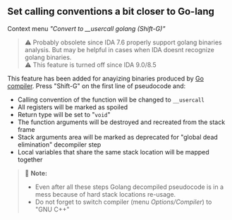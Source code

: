 ## Set calling conventions a bit closer to Go-lang
Context menu *"Convert to __usercall golang (Shift-G)"*
> ⚠️ Probably obsolete since IDA 7.6 properly support  golang binaries analysis. But may be helpful in cases when IDA doesnt recognize golang binaries.  
> ⚠️ This feature is turned off since IDA 9.0/8.5

This feature has been added for anayizing binaries produced by [Go compiler](https://golang.org). Press "Shift-G" on the first line of pseudocode and:
- Calling convention of the function will be changed to `__usercall`
- All registers will be marked as spoiled
- Return type will be set to "`void`"
- The function arguments will be destroyed and recreated from the stack frame
- Stack arguments area will be marked as deprecated for "global dead elimination" decompiler step
- Local variables that share the same stack location will be mapped together

>📝 **Note:** 
> - Even after all these steps Golang decompiled pseudocode is in a mess because of hard stack locations re-usage.
> - Do not forget to switch compiler (menu *Options/Compiler*) to "GNU C++"
